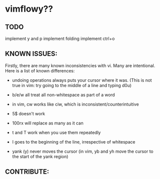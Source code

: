 # vimflowy?? #

## TODO ##

implement y and p
implement folding
implement ctrl+o

## KNOWN ISSUES: ##

Firstly, there are many known inconsistencies with vi.  Many are intentional.  Here is a list of known differences:
- undoing operations always puts your cursor where it was.  (This is not true in vim: try going to the middle of a line and typing d0u)
- b/e/w all treat all non-whitespace as part of a word
- in vim, cw works like ciw, which is inconsistent/counterintuitive
- 5$ doesn't work
- 100rx will replace as many as it can
- t and T work when you use them repeatedly
- I goes to the beginning of the line, irrespective of whitespace

- yank (y) never moves the cursor (in vim, yb and yh move the cursor to the start of the yank region)

## CONTRIBUTE: ##

